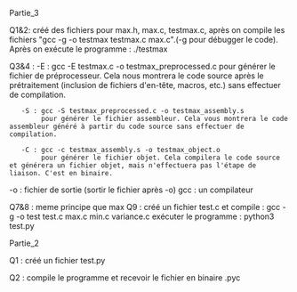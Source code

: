 Partie_3

Q1&2: créé des fichiers pour max.h, max.c, testmax.c, après on compile les fichiers "gcc -g -o testmax testmax.c max.c".(-g pour débugger le code). Après on exécute le programme : ./testmax 

Q3&4 :   -E : gcc -E testmax.c -o testmax_preprocessed.c 
            pour générer le fichier de préprocesseur. Cela nous montrera le code source après le prétraitement (inclusion de fichiers d'en-tête, macros, etc.) sans effectuer de compilation.

       -S : gcc -S testmax_preprocessed.c -o testmax_assembly.s
            pour générer le fichier assembleur. Cela vous montrera le code assembleur généré à partir du code source sans effectuer de compilation.

       -C : gcc -c testmax_assembly.s -o testmax_object.o   
            pour générer le fichier objet. Cela compilera le code source et générera un fichier objet, mais n'effectuera pas l'étape de liaison. C'est en binaire.

-o : fichier de sortie (sortir le fichier après -o)
gcc : un compilateur 

Q7&8 : meme principe que max
Q9 : créé un fichier test.c et compile : gcc -g -o test test.c max.c min.c variance.c 
    exécuter le programme : python3 test.py


Partie_2

Q1 : créé un fichier test.py

Q2 : compile le programme et recevoir le fichier en binaire .pyc
